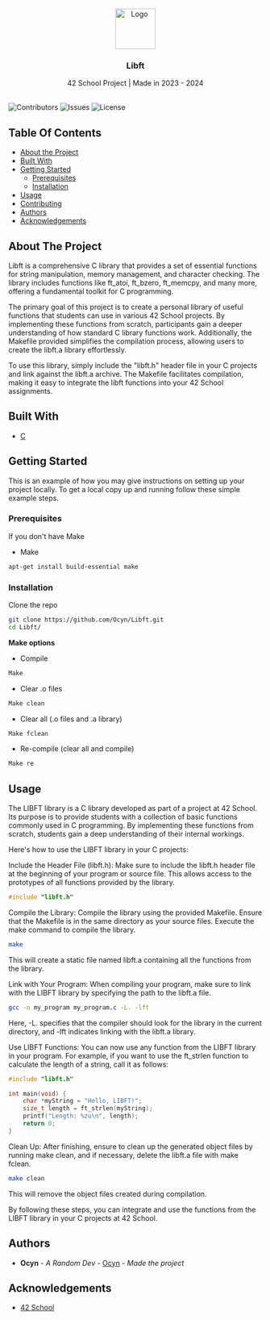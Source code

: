 <br/>
<p align="center">
  <a href="https://github.com/Ocyn/Libft">
    <img src="https://upload.wikimedia.org/wikipedia/commons/thumb/8/8d/42_Logo.svg/768px-42_Logo.svg.png" alt="Logo" width="80" height="80">
  </a>

  <h3 align="center">Libft</h3>

  <p align="center">
    42 School Project | Made in 2023 - 2024
    <br/>
    <br/>
  </p>
</p>

![Contributors](https://img.shields.io/github/contributors/Ocyn/Libft?color=dark-green) ![Issues](https://img.shields.io/github/issues/Ocyn/Libft) ![License](https://img.shields.io/github/license/Ocyn/Libft) 

## Table Of Contents

* [About the Project](#about-the-project)
* [Built With](#built-with)
* [Getting Started](#getting-started)
  * [Prerequisites](#prerequisites)
  * [Installation](#installation)
* [Usage](#usage)
* [Contributing](#contributing)
* [Authors](#authors)
* [Acknowledgements](#acknowledgements)

## About The Project

Libft is a comprehensive C library that provides a set of essential functions for string manipulation, memory management, and character checking. The library includes functions like ft_atoi, ft_bzero, ft_memcpy, and many more, offering a fundamental toolkit for C programming.

The primary goal of this project is to create a personal library of useful functions that students can use in various 42 School projects. By implementing these functions from scratch, participants gain a deeper understanding of how standard C library functions work. Additionally, the Makefile provided simplifies the compilation process, allowing users to create the libft.a library effortlessly.

To use this library, simply include the "libft.h" header file in your C projects and link against the libft.a archive. The Makefile facilitates compilation, making it easy to integrate the libft functions into your 42 School assignments.

## Built With



* [C](https://en.wikipedia.org/wiki/C_(programming_language))

## Getting Started

This is an example of how you may give instructions on setting up your project locally.
To get a local copy up and running follow these simple example steps.

### Prerequisites

If you don't have Make
* Make

```sh
apt-get install build-essential make
```

### Installation

Clone the repo

```sh
git clone https://github.com/Ocyn/Libft.git
cd Libft/
```

**Make options**
- Compile
```sh
Make
```
- Clear .o files
```sh
Make clean
```
- Clear all (.o files and .a library)
```sh
Make fclean
```
- Re-compile (clear all and compile)
```sh
Make re
```

## Usage

The LIBFT library is a C library developed as part of a project at 42 School. Its purpose is to provide students with a collection of basic functions commonly used in C programming. By implementing these functions from scratch, students gain a deep understanding of their internal workings.

Here's how to use the LIBFT library in your C projects:

Include the Header File (libft.h):
Make sure to include the libft.h header file at the beginning of your program or source file. This allows access to the prototypes of all functions provided by the library.
```c
#include "libft.h"
```

Compile the Library:
Compile the library using the provided Makefile. Ensure that the Makefile is in the same directory as your source files. Execute the make command to compile the library.
```bash
make
```
This will create a static file named libft.a containing all the functions from the library.

Link with Your Program:
When compiling your program, make sure to link with the LIBFT library by specifying the path to the libft.a file.
```bash
gcc -o my_program my_program.c -L. -lft
```
Here, -L. specifies that the compiler should look for the library in the current directory, and -lft indicates linking with the libft.a library.

Use LIBFT Functions:
You can now use any function from the LIBFT library in your program. For example, if you want to use the ft_strlen function to calculate the length of a string, call it as follows:

```c
#include "libft.h"

int main(void) {
    char *myString = "Hello, LIBFT!";
    size_t length = ft_strlen(myString);
    printf("Length: %zu\n", length);
    return 0;
}
```
Clean Up:
After finishing, ensure to clean up the generated object files by running make clean, and if necessary, delete the libft.a file with make fclean.
```bash
make clean
```
This will remove the object files created during compilation.

By following these steps, you can integrate and use the functions from the LIBFT library in your C projects at 42 School.

## Authors

* **Ocyn** - *A Random Dev* - [Ocyn](https://github.com/Ocyn) - *Made the project*

## Acknowledgements

* [42 School](https://github.com/42School)
